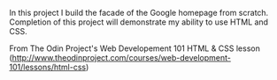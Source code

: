 In this project I build the facade of the Google homepage from scratch. Completion of this project will demonstrate my ability to use HTML and CSS.

From The Odin Project's Web Developement 101 HTML & CSS lesson (http://www.theodinproject.com/courses/web-development-101/lessons/html-css)
